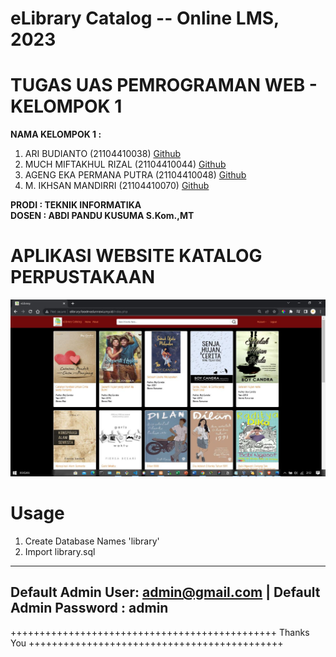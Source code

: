 # eLibrary Catalog -- Online LMS, 2023

# TUGAS UAS PEMROGRAMAN WEB - KELOMPOK 1

<b> NAMA KELOMPOK 1 : <br> </b>

1) ARI BUDIANTO 		      (21104410038)  [Github](https://github.com/) <br>
2) MUCH MIFTAKHUL RIZAL 	(21104410044)  [Github](https://github.com/) <br>
3) AGENG EKA PERMANA PUTRA	(21104410048)  [Github](https://github.com/) <br>
4) M. IKHSAN MANDIRRI 		(21104410070)  [Github](https://github.com/muhikhsanm404) <br>

<b> PRODI : TEKNIK INFORMATIKA<br> </b>
<b> DOSEN : ABDI PANDU KUSUMA S.Kom.,MT <br> </b>

# APLIKASI WEBSITE KATALOG PERPUSTAKAAN
![alt text](https://github.com/muhikhsanm404/elibrarycatalog/blob/master/ss.JPG)
# Usage

1. Create Database Names 'library'
2. Import library.sql

---------------------------------------
Default Admin User: admin@gmail.com 
| Default Admin Password : admin
---------------------------------------
++++++++++++++++++++++++++++++++++++++++++++++ Thanks You ++++++++++++++++++++++++++++++++++++++++++++

